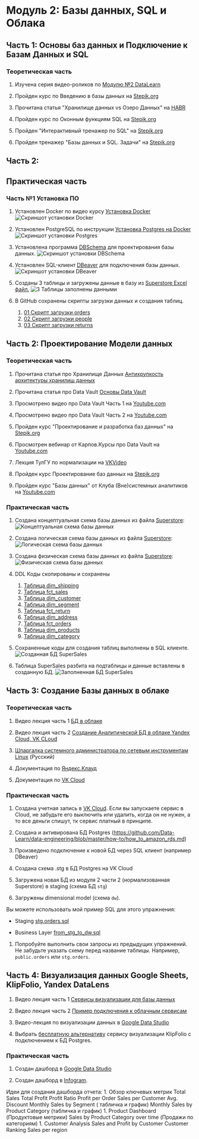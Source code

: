 # Модуль 2: Базы данных, SQL и Облака

## Часть 1: Основы баз данных и Подключение к Базам Данных и SQL

### Теоретическая часть

1. Изучена серия видео-роликов по [Модулю №2 DataLearn](https://www.youtube.com/watch?v=GFgKx4XodMU&list=PLkcP_moW_BpOQUmtgSaw3XswlpeO5RYgA)

1. Пройден курс по Введению в базы данных на [Stepik.org](https://stepik.org/course/551/)

1. Прочитана статья "Хранилище данных vs Озеро Данных" на [HABR](https://habr.com/ru/post/485180/)

1. Пройден курс по Оконным функциям SQL на [Stepik.org](https://stepik.org/course/95367/syllabus)

1. Пройден "Интерактивный тренажер по SQL" на [Stepik.org](https://stepik.org/course/63054/syllabus)

1. Пройден тренажер "Базы данных и SQL. Задачи" на [Stepik.org](https://stepik.org/course/182226/)

## Часть 2: 

## Практическая часть

### Часть №1 Установка ПО

1. Установлен Docker по видео курсу [Установка Docker](https://www.youtube.com/watch?v=dNS61T4MmlM&list=PL0lO_mIqDDFX1c0JHogP5YuZdOVawoepS)
![Скриншот установки Docker](https://github.com/highscreen/DE-101/blob/master/Module02/lab_fact/screenshots/01_docker.PNG)

1. Установлен PostgreSQL по инструкции [Установка Postgres на Docker](https://www.cloud4y.ru/blog/installing-and-configuring-postgre-sql/)
![Скриншот установки Postgres](https://github.com/highscreen/DE-101/blob/master/Module02/lab_fact/screenshots/02_postgres.PNG)

1. Установлена программа [DBSchema](https://dbmstools.com/tools/dbschema) для проектирования базы данных.
![Скриншот установки DBSchema](https://github.com/highscreen/DE-101/blob/master/Module02/lab_fact/screenshots/03_dbschema.png)

1. Установлен SQL-клиент [DBeaver](https://dbeaver.io/) для подключения базы данных. 
![Скриншот установки DBeaver](https://github.com/highscreen/DE-101/blob/master/Module02/lab_fact/screenshots/04_dbeaver.PNG)

1. Созданы 3 таблицы и загружены данные в базу из [Superstore Excel файл.](https://github.com/Data-Learn/data-engineering/blob/master/DE-101%20Modules/Module01/DE%20-%20101%20Lab%201.1/Sample%20-%20Superstore.xls)
![3 Таблицы заполнены данными](https://github.com/highscreen/DE-101/blob/master/Module02/lab_fact/screenshots/05_filled_tables.png)

1. В GitHub сохранены скрипты загрузки данных и создания таблиц. 
    1. [01 Скрипт загрузки orders](https://github.com/highscreen/DE-101/blob/master/Module02/lab_fact/scripts/old_db/01_orders.sql)
    1. [02 Скрипт загрузки people](https://github.com/highscreen/DE-101/blob/master/Module02/lab_fact/scripts/old_db/02_people.sql)
    1. [03 Скрипт загрузки returns](https://github.com/highscreen/DE-101/blob/master/Module02/lab_fact/scripts/old_db/03_returns.sql)
 

## Часть 2: Проектирование Модели данных

### Теоретическая часть

1. Прочитана статья про Хранилище Данных [Антихрупкость архитектуры хранилищ данных](https://habr.com/ru/post/281553/)
1. Прочитана статья про Data Vault [Основы Data Vault](https://habr.com/ru/post/502968/)

1. Просмотрено видео про Data Vault Часть 1 на [Youtube.com](https://www.youtube.com/watch?v=-ZgzpQXsxi0)

1. Просмотрено видео про Data Vault Часть 2 на [Youtube.com](https://www.youtube.com/watch?v=IZw1cB1uDts)

1. Пройден курс "Проектирование и разработка баз данных" на [Stepik.org](https://stepik.org/course/136543/)

1. Просмотрен вебинар от Карпов.Курсы про Data Vault на [Youtube.com](https://www.youtube.com/watch?v=fNGIOb8SJvU)

1. Лекция ТулГУ по нормализации на [VKVideo](https://vk.com/video_ext.php?oid=-221682666&id=456239032&hd=2)

1. Пройден курс Проектирование баз данных на [Stepik.org](https://stepik.org/course/51675/syllabus)

1. Пройден курс "Базы данных" от Клуба (Вне)системных аналитиков на [Youtube.com](https://www.youtube.com/watch?v=BdfIDxXhWLM&list=PLqjSjzX9B3nUZ_2CG-ugELY14zfPsE6OE)

### Практическая часть

1. Создана концептуальная схема базы данных из файла [Superstore](https://github.com/Data-Learn/data-engineering/blob/master/DE-101%20Modules/Module01/DE%20-%20101%20Lab%201.1/Sample%20-%20Superstore.xls):
![Концептуальная схема базы данных](https://github.com/highscreen/DE-101/blob/master/Module02/lab_fact/screenshots/06_concept_scheme.PNG)

1. Создана логическая схема базы данных из файла [Superstore](https://github.com/Data-Learn/data-engineering/blob/master/DE-101%20Modules/Module01/DE%20-%20101%20Lab%201.1/Sample%20-%20Superstore.xls):
![Логическая схема базы данных](https://github.com/highscreen/DE-101/blob/master/Module02/lab_fact/screenshots/07_logic_scheme.png)

1. Создана физическая схема базы данных из файла [Superstore](https://github.com/Data-Learn/data-engineering/blob/master/DE-101%20Modules/Module01/DE%20-%20101%20Lab%201.1/Sample%20-%20Superstore.xls):
![Физическая схема базы данных](https://github.com/highscreen/DE-101/blob/master/Module02/lab_fact/screenshots/08_physical_scheme.png)

1. DDL Коды скопированы и сохранены
    1. [Таблица dim_shipping](https://github.com/highscreen/DE-101/blob/master/Module02/lab_fact/scripts\create_new_db\01_dim_shipping.sql)
    1. [Таблица fct_sales](https://github.com/highscreen/DE-101/blob/master/Module02/lab_fact/scripts\create_new_db\02_fct_sales.sql)
    1. [Таблица dim_customer](https://github.com/highscreen/DE-101/blob/master/Module02/lab_fact/scripts\create_new_db\03_dim_customer.sql)
    1. [Таблица dim_segment](https://github.com/highscreen/DE-101/blob/master/Module02/lab_fact/scripts\create_new_db\04_dim_segment.sql)
    1. [Таблица fct_return](https://github.com/highscreen/DE-101/blob/master/Module02/lab_fact/scripts\create_new_db\05_fct_return.sql)
    1. [Таблица dim_address](https://github.com/highscreen/DE-101/blob/master/Module02/lab_fact/scripts\create_new_db\06_dim_address.sql)
    1. [Таблица fct_orders](https://github.com/highscreen/DE-101/blob/master/Module02/lab_fact/scripts\create_new_db\07_fct_orders.sql)
    1. [Таблица dim_products](https://github.com/highscreen/DE-101/blob/master/Module02/lab_fact/scripts\create_new_db\08_dim_products.sql)
    1. [Таблица dim_category](https://github.com/highscreen/DE-101/blob/master/Module02/lab_fact/scripts\create_new_db\09_dim_category.sql)

1. Сохраненные коды для создания таблиц выполнены в SQL клиенте.
![Созданная БД SuperSales](https://github.com/highscreen/DE-101/blob/master/Module02/lab_fact/screenshots/08_phisic_scheme.PNG)

1. Таблица SuperSales разбита на подтаблицы и данные вставлены в созданную БД.
![Заполненная БД SuperSales](https://github.com/highscreen/DE-101/blob/master/Module02/lab_fact/screenshots/08_phisic_scheme.PNG)

## Часть 3: Создание Базы данных в облаке

### Теоретическая часть

1. Видео лекция часть 1 [БД в облаке](https://youtu.be/UzILBlOAQ9s)

1. Видео лекция часть 2 [Создание Аналитической БД в облаке Yandex Cloud, VK CLoud](https://youtu.be/UzILBlOAQ9s?t=627)

1. [Шпаргалка системного администратора по сетевым инструментам Linux](https://habr.com/ru/company/ruvds/blog/417485/) (Русский)

1. Документация по [Яндекс.Клауд](https://cloud.yandex.ru/docs)

1. Документация по [VK Cloud](https://cloud.vk.com/docs)


### Практическая часть

1. Создана учетная запись в [VK Cloud](https://cloud.vk.com/). Если вы запускаете сервис в Cloud, не забудьте его выключить или удалить, когда он не нужен, а то все деньги спишут, тк сервис платный в принципе.

1. Создана и активирована БД Postgres (https://github.com/Data-Learn/data-engineering/blob/master/how-to/how_to_amazon_rds.md)

1. Произведено подключение к новой БД через SQL клиент (например DBeaver)

1. Создана схема .stg в БД Postgres на VK Cloud

1. Загружена новая БД из модуля 2 части 2 (нормализованная Superstore) в staging (схема БД `stg`)

1. Загружены dimensional model (схема `dw`). 

Вы можете использовать мой пример SQL для этого упражнения:

- Staging [stg.orders.sql](https://github.com/Data-Learn/data-engineering/blob/master/DE-101%20Modules/Module02/DE%20-%20101%20Lab%202.1/stg.orders.sql)

- Business Layer [from_stg_to_dw.sql](https://github.com/Data-Learn/data-engineering/blob/master/DE-101%20Modules/Module02/DE%20-%20101%20Lab%202.1/from_stg_to_dw.sql)

1. Попробуйте выполнить свои запросы из предыдущих упражнений. Не забудьте указать схему перед название таблицы. Например, `public.orders` или `stg.orders`.

## Часть 4: Визуализация данных Google Sheets, KlipFolio, Yandex DataLens

1. Видео лекция часть 1 [Сервисы визуализации для базы данных](https://youtu.be/bqUtv1y3D7A)

1. Видео лекция часть 2 [Пример подключения к облачным сервисам](https://youtu.be/bqUtv1y3D7A?t=825)

1. Видео-лекция по визуализации данных в [Google Data Studio](https://vk.com/video-99936101_456240018) 

1. Выбрать [бесплатную альтернативу](https://habr.com/ru/companies/ruvds/articles/536962/) сервису визуализации KlipFolio с подключением к БД Postgres.

### Практическая часть

1. Создан дашборд в [Google Data Studio](https://lookerstudio.google.com/overview)

1. Создан дашборд в [Infogram](https://infogram.com/).

Идеи для создания дашборда отчета:
    1. Обзор ключевых метрик
        Total Sales
        Total Profit
        Profit Ratio
        Profit per Order
        Sales per Customer
        Avg. Discount
        Monthly Sales by Segment ( табличка и график)
        Monthly Sales by Product Category (табличка и график)
    1. Product Dashboard (Продуктовые метрики)
        Sales by Product Category over time (Продажи по категориям)
    1. Customer Analysis
        Sales and Profit by Customer
        Customer Ranking
        Sales per region